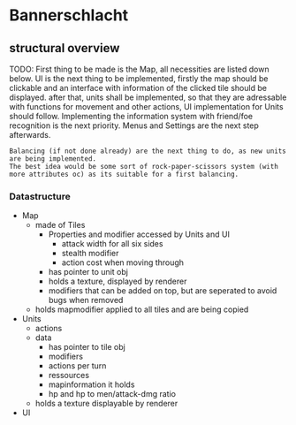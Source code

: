 # Bannerschlacht

## structural overview

TODO:
	First thing to be made is the Map, all necessities are listed down below.
	UI is the next thing to be implemented, firstly the map should be clickable and an interface with information of the clicked tile should be displayed.
	after that, units shall be implemented, so that they are adressable with functions for movement and other actions, UI implementation for Units should follow.
	Implementing the information system with friend/foe recognition is the next priority.
	Menus and Settings are the next step afterwards.
	
	Balancing (if not done already) are the next thing to do, as new units are being implemented.
	The best idea would be some sort of rock-paper-scissors system (with more attributes oc) as its suitable for a first balancing.

### Datastructure

- Map
  - made of Tiles
    - Properties and modifier accessed by Units and UI
      - attack width for all six sides
      - stealth modifier
      - action cost when moving through
    - has pointer to unit obj
    - holds a texture, displayed by renderer
    - modifiers that can be added on top, but are seperated to avoid bugs when removed
  - holds mapmodifier applied to all tiles and are being copied
- Units
  - actions
  - data
    - has pointer to tile obj
    - modifiers
    - actions per turn
    - ressources
    - mapinformation it holds
    - hp and hp to men/attack-dmg ratio
  - holds a texture displayable by renderer
- UI
